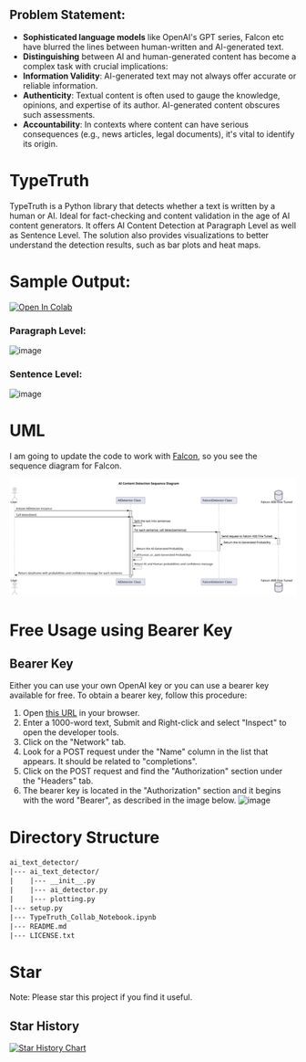 ## Problem Statement:
- **Sophisticated language models** like OpenAI's GPT series, Falcon etc have blurred the lines between human-written and AI-generated text.
- **Distinguishing** between AI and human-generated content has become a complex task with crucial implications:
- **Information Validity**: AI-generated text may not always offer accurate or reliable information.
- **Authenticity**: Textual content is often used to gauge the knowledge, opinions, and expertise of its author. AI-generated content obscures such assessments.
- **Accountability**: In contexts where content can have serious consequences (e.g., news articles, legal documents), it's vital to identify its origin.

# TypeTruth
TypeTruth is a Python library that detects whether a text is written by a human or AI. Ideal for fact-checking and content validation in the age of AI content generators. It offers AI Content Detection at Paragraph Level as well as Sentence Level. The solution also provides visualizations to better understand the detection results, such as bar plots and heat maps.

# Sample Output:
[![Open In Colab](https://colab.research.google.com/assets/colab-badge.svg)](https://colab.research.google.com/github/bhaskatripathi/TypeTruth/blob/main/TypeTruth_Collab_Notebook.ipynb)

### Paragraph Level:
![image](https://github.com/bhaskatripathi/TypeTruth/assets/35177508/981cc67d-6973-46ad-acdf-acc6d33fc4fc)
### Sentence Level:
![image](https://github.com/bhaskatripathi/TypeTruth/assets/35177508/3b95ab61-dfdd-4b73-89b0-fa6290c55b25)

# UML
I am going to update the code to work with [Falcon](https://huggingface.co/spaces/HuggingFaceH4/falcon-chat), so you see the sequence diagram for Falcon.

![UML Diagram](https://raw.githubusercontent.com/bhaskatripathi/TypeTruth/main/diagram.svg)

# Free Usage using Bearer Key
## Bearer Key

Either you can use your own OpenAI key or you can use a bearer key available for free. To obtain a bearer key, follow this procedure:

1. Open [this URL](https://platform.openai.com/ai-text-classifier) in your browser.
2. Enter a 1000-word text, Submit and Right-click and select "Inspect" to open the developer tools.
3. Click on the "Network" tab.
4. Look for a POST request under the "Name" column in the list that appears. It should be related to "completions".
5. Click on the POST request and find the "Authorization" section under the "Headers" tab.
6. The bearer key is located in the "Authorization" section and it begins with the word "Bearer", as described in the image below.
![image](https://github.com/bhaskatripathi/TypeTruth/assets/35177508/9aa86989-0ea3-4d9b-a5be-43c5f0c5eea0)

# Directory Structure
```
ai_text_detector/
|--- ai_text_detector/
|    |--- __init__.py
|    |--- ai_detector.py
|    |--- plotting.py
|--- setup.py
|--- TypeTruth_Collab_Notebook.ipynb
|--- README.md
|--- LICENSE.txt
```
# Star
Note: Please star this project if you find it useful.
## Star History

[![Star History Chart](https://api.star-history.com/svg?repos=bhaskatripathi/TypeTruth&type=Date)](https://star-history.com/#bhaskatripathi/TypeTruth&Date)

